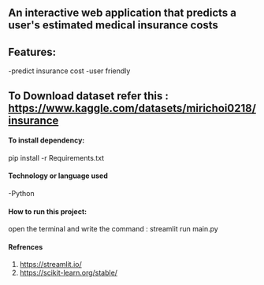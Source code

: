 ## An interactive web application that predicts a user's estimated medical insurance costs
## Features:
-predict insurance cost
-user friendly 
## To Download dataset refer this : https://www.kaggle.com/datasets/mirichoi0218/insurance
#### To install dependency:
pip install -r Requirements.txt
#### Technology or language used
-Python
#### How to run this project: 
open the terminal and write the command : streamlit run main.py
#### Refrences
1. https://streamlit.io/
2. https://scikit-learn.org/stable/
